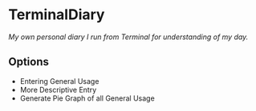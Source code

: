 # TerminalDiary
*My own personal diary I run from Terminal for understanding of my day.*
## Options
* Entering General Usage
* More Descriptive Entry
* Generate Pie Graph of all General Usage


 
